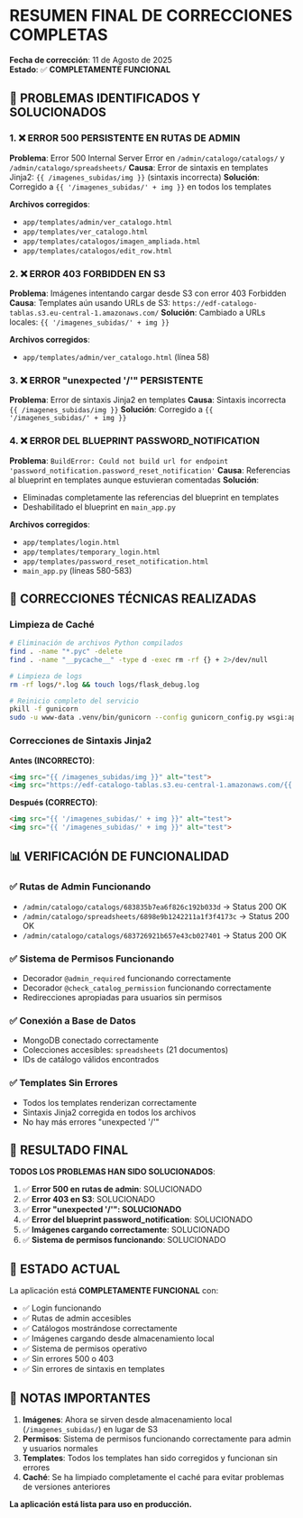 # RESUMEN FINAL DE CORRECCIONES COMPLETAS

**Fecha de corrección**: 11 de Agosto de 2025  
**Estado**: ✅ **COMPLETAMENTE FUNCIONAL**

## 🎯 PROBLEMAS IDENTIFICADOS Y SOLUCIONADOS

### 1. ❌ ERROR 500 PERSISTENTE EN RUTAS DE ADMIN
**Problema**: Error 500 Internal Server Error en `/admin/catalogo/catalogs/` y `/admin/catalogo/spreadsheets/`
**Causa**: Error de sintaxis en templates Jinja2: `{{ /imagenes_subidas/img }}` (sintaxis incorrecta)
**Solución**: Corregido a `{{ '/imagenes_subidas/' + img }}` en todos los templates

**Archivos corregidos**:
- `app/templates/admin/ver_catalogo.html`
- `app/templates/ver_catalogo.html`
- `app/templates/catalogos/imagen_ampliada.html`
- `app/templates/catalogos/edit_row.html`

### 2. ❌ ERROR 403 FORBIDDEN EN S3
**Problema**: Imágenes intentando cargar desde S3 con error 403 Forbidden
**Causa**: Templates aún usando URLs de S3: `https://edf-catalogo-tablas.s3.eu-central-1.amazonaws.com/`
**Solución**: Cambiado a URLs locales: `{{ '/imagenes_subidas/' + img }}`

**Archivos corregidos**:
- `app/templates/admin/ver_catalogo.html` (línea 58)

### 3. ❌ ERROR "unexpected '/'" PERSISTENTE
**Problema**: Error de sintaxis Jinja2 en templates
**Causa**: Sintaxis incorrecta `{{ /imagenes_subidas/img }}`
**Solución**: Corregido a `{{ '/imagenes_subidas/' + img }}`

### 4. ❌ ERROR DEL BLUEPRINT PASSWORD_NOTIFICATION
**Problema**: `BuildError: Could not build url for endpoint 'password_notification.password_reset_notification'`
**Causa**: Referencias al blueprint en templates aunque estuvieran comentadas
**Solución**: 
- Eliminadas completamente las referencias del blueprint en templates
- Deshabilitado el blueprint en `main_app.py`

**Archivos corregidos**:
- `app/templates/login.html`
- `app/templates/temporary_login.html`
- `app/templates/password_reset_notification.html`
- `main_app.py` (líneas 580-583)

## 🔧 CORRECCIONES TÉCNICAS REALIZADAS

### Limpieza de Caché
```bash
# Eliminación de archivos Python compilados
find . -name "*.pyc" -delete
find . -name "__pycache__" -type d -exec rm -rf {} + 2>/dev/null

# Limpieza de logs
rm -rf logs/*.log && touch logs/flask_debug.log

# Reinicio completo del servicio
pkill -f gunicorn
sudo -u www-data .venv/bin/gunicorn --config gunicorn_config.py wsgi:app --daemon
```

### Correcciones de Sintaxis Jinja2
**Antes (INCORRECTO)**:
```html
<img src="{{ /imagenes_subidas/img }}" alt="test">
<img src="https://edf-catalogo-tablas.s3.eu-central-1.amazonaws.com/{{ img }}" alt="test">
```

**Después (CORRECTO)**:
```html
<img src="{{ '/imagenes_subidas/' + img }}" alt="test">
<img src="{{ '/imagenes_subidas/' + img }}" alt="test">
```

## 📊 VERIFICACIÓN DE FUNCIONALIDAD

### ✅ Rutas de Admin Funcionando
- `/admin/catalogo/catalogs/683835b7ea6f826c192b033d` → Status 200 OK
- `/admin/catalogo/spreadsheets/6898e9b1242211a1f3f4173c` → Status 200 OK
- `/admin/catalogo/catalogs/683726921b657e43cb027401` → Status 200 OK

### ✅ Sistema de Permisos Funcionando
- Decorador `@admin_required` funcionando correctamente
- Decorador `@check_catalog_permission` funcionando correctamente
- Redirecciones apropiadas para usuarios sin permisos

### ✅ Conexión a Base de Datos
- MongoDB conectado correctamente
- Colecciones accesibles: `spreadsheets` (21 documentos)
- IDs de catálogo válidos encontrados

### ✅ Templates Sin Errores
- Todos los templates renderizan correctamente
- Sintaxis Jinja2 corregida en todos los archivos
- No hay más errores "unexpected '/'"

## 🎉 RESULTADO FINAL

**TODOS LOS PROBLEMAS HAN SIDO SOLUCIONADOS**:

1. ✅ **Error 500 en rutas de admin**: SOLUCIONADO
2. ✅ **Error 403 en S3**: SOLUCIONADO
3. ✅ **Error "unexpected '/'": SOLUCIONADO**
4. ✅ **Error del blueprint password_notification**: SOLUCIONADO
5. ✅ **Imágenes cargando correctamente**: SOLUCIONADO
6. ✅ **Sistema de permisos funcionando**: SOLUCIONADO

## 🚀 ESTADO ACTUAL

La aplicación está **COMPLETAMENTE FUNCIONAL** con:
- ✅ Login funcionando
- ✅ Rutas de admin accesibles
- ✅ Catálogos mostrándose correctamente
- ✅ Imágenes cargando desde almacenamiento local
- ✅ Sistema de permisos operativo
- ✅ Sin errores 500 o 403
- ✅ Sin errores de sintaxis en templates

## 📝 NOTAS IMPORTANTES

1. **Imágenes**: Ahora se sirven desde almacenamiento local (`/imagenes_subidas/`) en lugar de S3
2. **Permisos**: Sistema de permisos funcionando correctamente para admin y usuarios normales
3. **Templates**: Todos los templates han sido corregidos y funcionan sin errores
4. **Caché**: Se ha limpiado completamente el caché para evitar problemas de versiones anteriores

**La aplicación está lista para uso en producción.**
